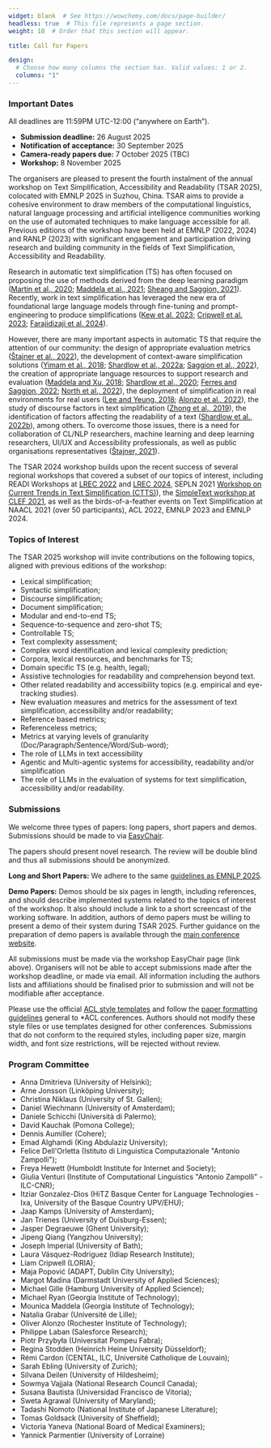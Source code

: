 ```yaml
---
widget: blank  # See https://wowchemy.com/docs/page-builder/
headless: true  # This file represents a page section.
weight: 10  # Order that this section will appear.

title: Call for Papers

design:
  # Choose how many columns the section has. Valid values: 1 or 2.
  columns: "1"
---
```


### Important Dates

All deadlines are 11:59PM UTC-12:00 (“anywhere on Earth”).

<!-- - **Submission deadline:** <del>06 September 2024</del> <span style="color:red">(Extended) 09 Sep 2024</span> 
- **Notification of acceptance:** <del>20 September 2024</del> <span style="color:red">(Extended) 25 Sep 2024</span>  -->
- **Submission deadline:** 26 August 2025
- **Notification of acceptance:** 30 September 2025
- **Camera-ready papers due:** 7 October 2025 (TBC)
- **Workshop:** 8 November 2025

The organisers are pleased to present the fourth instalment of the annual workshop on Text Simplification, Accessibility and Readability (TSAR 2025),  colocated with EMNLP 2025 in Suzhou, China. TSAR aims to provide a cohesive environment to draw members of the computational linguistics, natural language processing and artificial intelligence communities working on the use of automated techniques to make language accessible for all. Previous editions of the workshop have been held at EMNLP (2022, 2024) and RANLP (2023) with significant engagement and participation driving research and building community in the fields of Text Simplification, Accessibility and Readability.

Research in automatic text simplification (TS) has often focused on proposing the use of methods derived from the deep learning paradigm ([Martin et al., 2020](https://aclanthology.org/2020.lrec-1.577/); [Maddela et al., 2021](https://aclanthology.org/2021.naacl-main.277/); [Sheang and Saggion, 2021](https://aclanthology.org/2021.inlg-1.38/)). Recently, work in text simplification has leveraged the new era of foundational large language models through fine-tuning and prompt-engineering to produce simplifications ([Kew et al. 2023](https://aclanthology.org/2023.emnlp-main.821/); [Cripwell et al. 2023](https://aclanthology.org/2023.eacl-main.70/); [Farajidizaji et al. 2024](https://aclanthology.org/2024.lrec-main.815/)).  

However, there are many important aspects in automatic TS that require the attention of our community: the design of appropriate evaluation metrics ([Štajner et al., 2022](https://www.frontiersin.org/journals/artificial-intelligence/articles/10.3389/frai.2022.991242/full)), the development of context-aware simplification solutions ([Yimam et al., 2018](https://aclanthology.org/W18-0507/); [Shardlow et al., 2022a](https://aclanthology.org/2021.semeval-1.1/); [Saggion et al., 2022](https://aclanthology.org/2022.tsar-1.31/)), the creation of appropriate language resources to support research and evaluation ([Maddela and Xu, 2018](https://aclanthology.org/D18-1410/); [Shardlow et al., 2020](https://aclanthology.org/2020.readi-1.9/); [Ferres and Saggion, 2022](https://aclanthology.org/2022.lrec-1.383/); [North et al., 2022](https://aclanthology.org/2022.coling-1.529/)), the deployment of simplification in real environments for real users ([Lee and Yeung, 2018](https://aclanthology.org/C18-1019/); [Alonzo et al., 2022](https://aclanthology.org/2022.tsar-1.11/)), the study of discourse factors in text simplification ([Zhong et al., 2019](https://cdn.aaai.org/ojs/6520/6520-13-9745-1-10-20200517.pdf)), the identification of factors affecting the readability of a text ([Shardlow et al., 2022b](https://link.springer.com/article/10.1007/s10579-022-09588-2)), among others.  To overcome those issues, there is a need for collaboration of CL/NLP researchers, machine learning and deep learning researchers, UI/UX and Accessibility professionals, as well as public organisations representatives ([Štajner, 2021](https://aclanthology.org/2021.findings-acl.233/)).

The TSAR 2024 workshop builds upon the recent success of several regional workshops that covered a subset of our topics of interest, including READI Workshops at [LREC 2022](https://cental.uclouvain.be/readi2022/) and [LREC 2024](https://cental.uclouvain.be/readi2024/), SEPLN 2021 [Workshop on Current Trends in Text Simplification (CTTS)](https://taln.upf.edu/pages/cttsr2021-ws/)), the [SimpleText workshop at CLEF 2021](https://simpletext-project.com/2021/clef/en/), as well as the birds-of-a-feather events on Text Simplification at NAACL 2021 (over 50 participants), ACL 2022, EMNLP 2023 and EMNLP 2024.

### Topics of Interest

The TSAR 2025 workshop will invite contributions on the following topics, aligned with previous editions of the workshop:

- Lexical simplification;
- Syntactic simplification;
- Discourse simplification;
- Document simplification;
- Modular and end-to-end TS;
- Sequence-to-sequence and zero-shot TS;
- Controllable TS;
- Text complexity assessment;
- Complex word identification and lexical complexity prediction;
- Corpora, lexical resources, and benchmarks for TS;
- Domain specific TS (e.g. health, legal);
- Assistive technologies for readability and comprehension beyond text.
- Other related readability and accessibility topics (e.g. empirical and eye-tracking studies).
- New evaluation measures and metrics for the assessment of text simplification, accessibility and/or readability;
- Reference based metrics;
- Referenceless metrics;
- Metrics at varying levels of granularity (Doc/Paragraph/Sentence/Word/Sub-word);
- The role of LLMs in text accessibility
- Agentic and Multi-agentic systems for accessibility, readability and/or simplification
- The role of LLMs in the evaluation of systems for text simplification, accessibility and/or readability.

### Submissions

We welcome three types of papers: long papers, short papers and demos. Submissions should be made to via [EasyChair](https://easychair.org/my/conference?conf=tsar2025emnlp2025).

The papers should present novel research. The review will be double blind and thus all submissions should be anonymized.

**Long and Short Papers:** We adhere to the same [guidelines as EMNLP 2025](https://2025.emnlp.org/calls/main_conference_papers/#paper-submission-details).

**Demo Papers:** Demos should be six pages in length, including references, and should describe implemented systems related to the topics of interest of the workshop. It also should include a link to a short screencast of the working software. In addition, authors of demo papers must be willing to present a demo of their system during TSAR 2025. Further guidance on the preparation of demo papers is available through the [main conference website](https://2025.emnlp.org/calls/demos/#submission-guidelines).

All submissions must be made via the workshop EasyChair page (link above). Organisers will not be able to accept submissions made after the workshop deadline, or made via email. All information including the authors lists and affiliations should be finalised prior to submission and will not be modifiable after acceptance.

Please use the official [ACL style templates](https://github.com/acl-org/acl-style-files) and follow the [paper formatting guidelines](https://acl-org.github.io/ACLPUB/formatting.html) general to *ACL conferences. Authors should not modify these style files or use templates designed for other conferences. Submissions that do not conform to the required styles, including paper size, margin width, and font size restrictions, will be rejected without review.

### Program Committee

- Anna Dmitrieva (University of Helsinki);
- Arne Jonsson (Linköping University);
- Christina Niklaus (University of St. Gallen);
- Daniel Wiechmann (University of Amsterdam);
- Daniele Schicchi (Università di Palermo);
- David Kauchak (Pomona College);
- Dennis Aumiller (Cohere);
- Emad Alghamdi (King Abdulaziz University);
- Felice Dell'Orletta (Istituto di Linguistica Computazionale "Antonio Zampolli");
- Freya Hewett (Humboldt Institute for Internet and Society);
- Giulia Venturi (Institute of Computational Linguistics "Antonio Zampolli" - ILC-CNR);
- Itziar Gonzalez-Dios (HiTZ Basque Center for Language Technologies - Ixa, University of the Basque Country UPV/EHU);
- Jaap Kamps (University of Amsterdam);
- Jan Trienes (University of Duisburg-Essen);
- Jasper Degraeuwe (Ghent University);
- Jipeng Qiang (Yangzhou University);
- Joseph Imperial (University of Bath);
- Laura Vásquez-Rodriguez (Idiap Research Institute);
- Liam Cripwell (LORIA);
- Maja Popović (ADAPT, Dublin City University);
- Margot Madina (Darmstadt University of Applied Sciences);
- Michael Gille (Hamburg University of Applied Science);
- Michael Ryan (Georgia Institute of Technology);
- Mounica Maddela (Georgia Institute of Technology);
- Natalia Grabar  (Université de Lille);
- Oliver Alonzo (Rochester Institute of Technology);
- Philippe Laban (Salesforce Research);
- Piotr Przybyła (Universitat Pompeu Fabra);
- Regina Stodden (Heinrich Heine University Düsseldorf);
- Rémi Cardon (CENTAL, ILC, Université Catholique de Louvain);
- Sarah Ebling (University of Zurich);
- Silvana Deilen (University of Hildesheim);
- Sowmya Vajjala (National Research Council Canada);
- Susana Bautista (Universidad Francisco de Vitoria);
- Sweta Agrawal (University of Maryland);
- Tadashi Nomoto (National Institute of Japanese Literature);
- Tomas Goldsack (University of Sheffield);
- Victoria Yaneva (National Board of Medical Examiners);
- Yannick Parmentier (University of Lorraine)

